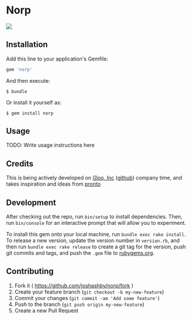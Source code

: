 # Norp

![](http://i.imgur.com/S3cZMbF.gif)

## Installation

Add this line to your application's Gemfile:

```ruby
gem 'norp'
```

And then execute:

    $ bundle

Or install it yourself as:

    $ gem install norp

## Usage

TODO: Write usage instructions here

## Credits

This is being actively developed on [Gloo, Inc](https://gloo.us/) ([github](https://github.com/TangoGroup)) company time, and takes inspiration and ideas from [pronto](https://github.com/mmozuras/pronto/)

## Development

After checking out the repo, run `bin/setup` to install dependencies. Then, run `bin/console` for an interactive prompt that will allow you to experiment.

To install this gem onto your local machine, run `bundle exec rake install`. To release a new version, update the version number in `version.rb`, and then run `bundle exec rake release` to create a git tag for the version, push git commits and tags, and push the `.gem` file to [rubygems.org](https://rubygems.org).

## Contributing

1. Fork it ( https://github.com/joshashby/norp/fork )
2. Create your feature branch (`git checkout -b my-new-feature`)
3. Commit your changes (`git commit -am 'Add some feature'`)
4. Push to the branch (`git push origin my-new-feature`)
5. Create a new Pull Request
